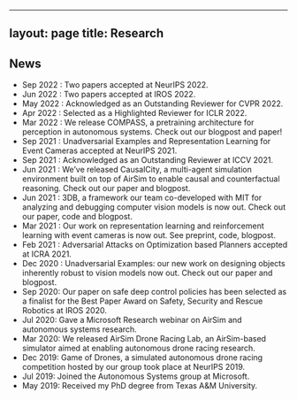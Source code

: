 
---
layout: page
title: Research
---


## News

* Sep 2022 : Two papers accepted at NeurIPS 2022.
* Jun 2022 : Two papers accepted at IROS 2022.
* May 2022 : Acknowledged as an Outstanding Reviewer for CVPR 2022.
* Apr 2022 : Selected as a Highlighted Reviewer for ICLR 2022.
* Mar 2022 : We release COMPASS, a pretraining architecture for perception in autonomous systems. Check out our blogpost and paper!
* Sep 2021 : Unadversarial Examples and Representation Learning for Event Cameras accepted at NeurIPS 2021.
* Sep 2021 : Acknowledged as an Outstanding Reviewer at ICCV 2021.
* Jun 2021 : We’ve released CausalCity, a multi-agent simulation environment built on top of AirSim to enable causal and counterfactual reasoning. Check out our paper and blogpost.
* Jun 2021 : 3DB, a framework our team co-developed with MIT for analyzing and debugging computer vision models is now out. Check out our paper, code and blogpost.
* Mar 2021 : Our work on representation learning and reinforcement learning with event cameras is now out. See preprint, code, blogpost.
* Feb 2021 : Adversarial Attacks on Optimization based Planners accepted at ICRA 2021.
* Dec 2020 : Unadversarial Examples: our new work on designing objects inherently robust to vision models now out. Check out our paper and blogpost.
* Sep 2020: Our paper on safe deep control policies has been selected as a finalist for the Best Paper Award on Safety, Security and Rescue Robotics at IROS 2020.
* Jul 2020: Gave a Microsoft Research webinar on AirSim and autonomous systems research.
* Mar 2020: We released AirSim Drone Racing Lab, an AirSim-based simulator aimed at enabling autonomous drone racing research.
* Dec 2019: Game of Drones, a simulated autonomous drone racing competition hosted by our group took place at NeurIPS 2019.
* Jul 2019: Joined the Autonomous Systems group at Microsoft.
* May 2019: Received my PhD degree from Texas A&M University.